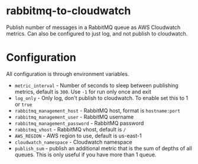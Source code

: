 # rabbitmq-to-cloudwatch

Publish number of messages in a RabbitMQ queue as AWS Cloudwatch metrics. Can also be configured to just log, and not publish to cloudwatch.

# Configuration

All configuration is through environment variables.

- `metric_interval` - Number of seconds to sleep between publishing metrics, default is `300`. Use `-1` for run only once and exit
- `log_only` - Only log, don't publish to cloudwatch. To enable set this to 1 or `true`
- `rabbitmq_management_host` - RabbitMQ host, format is `hostname:port`
- `rabbitmq_management_user` - RabbitMQ username
- `rabbitmq_management_password` - RabbitMQ password
- `rabbitmq_vhost` - RabbitMQ vhost, default is `/`
- `AWS_REGION` - AWS region to use, default is us-east-1
- `cloudwatch_namespace` - Cloudwatch namespace
- `publish_sum` - publish an additional metric that is the sum of depths of all queues. This is only useful if you have more than 1 queue.
